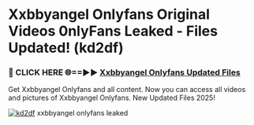 # Xxbbyangel Onlyfans Original Videos 0nlyFans Leaked - Files Updated! (kd2df)

<h3>🔴 CLICK HERE 🌐==►► <a href="https://tinyurl.com/2jnfzry5" rel="nofollow">Xxbbyangel Onlyfans Updated Files</a></h3>

Get Xxbbyangel Onlyfans and all content. Now you can access all videos and pictures of Xxbbyangel Onlyfans. New Updated Files 2025!

[![kd2df](https://i.imgur.com/GyGTBgg.gif)](https://tinyurl.com/2jnfzry5)
xxbbyangel onlyfans leaked